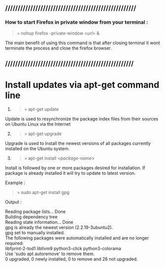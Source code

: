 ## ////////////////////////////////////////////////////

### How to start Firefox in private window from your terminal :

> `>` nohup firefox -private-window <_url_> &

The main benefit of using this command is that after closing terminal it wont terminate the process and close the firefox browser.

## ///////////////////////////////////////////////////

# Install updates via apt-get command line

1. > `>` apt-get update

Update is used to resynchronize the package index files from their sources on Ubuntu Linux via the Internet

2. > `>` apt-get upgrade

Upgrade is used to install the newest versions of all packages currently installed on the Ubuntu system.

3. > `>` apt-get install <_package-name_>

Install is followed by one or more packages desired for installation. If package is already installed it will try to update to latest version.

Example :

> `>` sudo apt-get install gpg

Output :

Reading package lists... Done <br>
Building dependency tree <br>
Reading state information... Done <br>
gpg is already the newest version (2.2.19-3ubuntu2). <br>
gpg set to manually installed. <br>
The following packages were automatically installed and are no longer required: <br>
libfprint-2-tod1 libllvm9 python3-click python3-colorama <br>
Use 'sudo apt autoremove' to remove them. <br>
0 upgraded, 0 newly installed, 0 to remove and 26 not upgraded.
